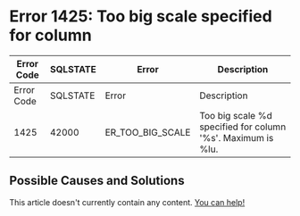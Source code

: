 
# Error 1425: Too big scale specified for column


| Error Code | SQLSTATE | Error | Description |
| --- | --- | --- | --- |
| Error Code | SQLSTATE | Error | Description |
| 1425 | 42000 | ER_TOO_BIG_SCALE | Too big scale %d specified for column '%s'. Maximum is %lu. |




## Possible Causes and Solutions


This article doesn't currently contain any content. [You can help!](/en/writing-and-editing-knowledge-base-articles/)

